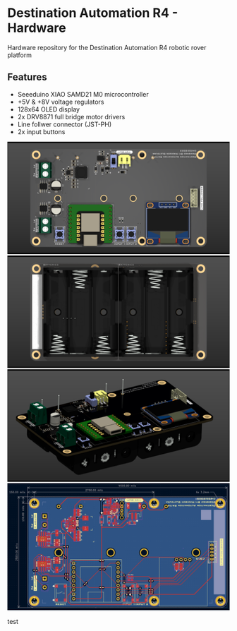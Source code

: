 # Destination Automation R4 - Hardware
Hardware repository for the Destination Automation R4 robotic rover platform

## Features
- Seeeduino XIAO SAMD21 M0 microcontroller
- +5V & +8V voltage regulators
- 128x64 OLED display
- 2x DRV8871 full bridge motor drivers
- Line follwer connector (JST-PH)
- 2x input buttons

![](roverFront.png)
![](roverBottom.png)
![](roverIso.png)
![](roverRouting.png)

test
